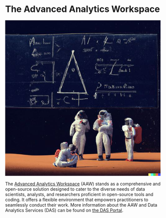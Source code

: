 # The Advanced Analytics Workspace

![Statistics](images/statistics-on-the-moon-small.jpg)

The [Advanced Analytics Workspace](https://www.statcan.gc.ca/data-analytics-services/aaw) (AAW) stands as a comprehensive and open-source solution designed to cater to the diverse needs of data scientists, analysts, and researchers proficient in open-source tools and coding. It offers a flexible environment that empowers practitioners to seamlessly conduct their work. More information about the AAW and Data Analytics Services (DAS) can be found on [the DAS Portal](https://www.statcan.gc.ca/data-analytics-services/aaw).
